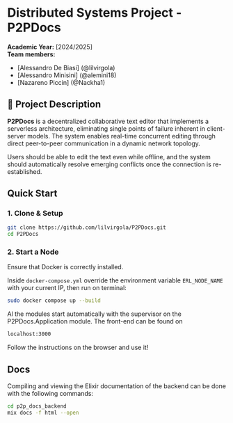 # Distributed Systems Project - P2PDocs

**Academic Year:** [2024/2025]  
**Team members:**  
- [Alessandro De Biasi] (@lilvirgola)  
- [Alessandro Minisini] (@alemini18)  
- [Nazareno Piccin] (@Nackha1)

## 📌 Project Description

**P2PDocs** is a decentralized collaborative text editor that implements a serverless architecture, eliminating single points of failure inherent in client-server models. The system enables real-time concurrent editing through direct peer-to-peer communication in a dynamic network topology.

Users should be able to edit the text even while offline, and the system should automatically resolve emerging conflicts once the connection is re-established.

## Quick Start

### 1. Clone & Setup

```bash
git clone https://github.com/lilvirgola/P2PDocs.git
cd P2PDocs
```

### 2. Start a Node
Ensure that Docker is correctly installed. 

Inside `docker-compose.yml` override the environment variable `ERL_NODE_NAME` with your current IP, then run on terminal:

```bash
sudo docker compose up --build
```

Al the modules start automatically with the supervisor on the P2PDocs.Application module. The front-end can be found on

```bash
localhost:3000
```

Follow the instructions on the browser and use it!

## Docs

Compiling and viewing the Elixir documentation of the backend can be done with the following commands:

```bash
cd p2p_docs_backend
mix docs -f html --open
```